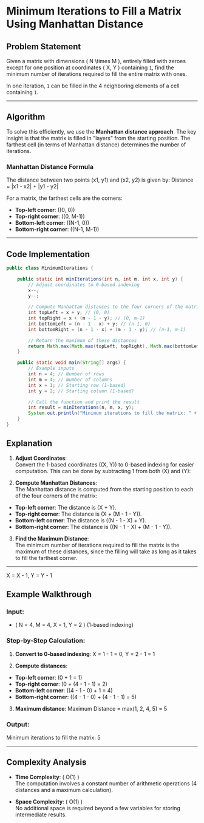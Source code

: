 # Minimum Iterations to Fill a Matrix Using Manhattan Distance

## Problem Statement

Given a matrix with dimensions \( N \times M \), entirely filled with zeroes except for one position at coordinates \( X, Y \) containing `1`, find the minimum number of iterations required to fill the entire matrix with ones.

In one iteration, `1` can be filled in the 4 neighboring elements of a cell containing `1`.

---

## Algorithm

To solve this efficiently, we use the **Manhattan distance approach**. The key insight is that the matrix is filled in "layers" from the starting position. The farthest cell (in terms of Manhattan distance) determines the number of iterations.

### Manhattan Distance Formula

The distance between two points (x1, y1) and (x2, y2) is given by:
Distance = |x1 - x2| + |y1 - y2|


For a matrix, the farthest cells are the corners:
- **Top-left corner**: \((0, 0)\)
- **Top-right corner**: \((0, M-1)\)
- **Bottom-left corner**: \((N-1, 0)\)
- **Bottom-right corner**: \((N-1, M-1)\)

---

## Code Implementation

```java
public class MinimumIterations {

    public static int minIterations(int n, int m, int x, int y) {
        // Adjust coordinates to 0-based indexing
        x--; 
        y--;

        // Compute Manhattan distances to the four corners of the matrix
        int topLeft = x + y; // (0, 0)
        int topRight = x + (m - 1 - y); // (0, m-1)
        int bottomLeft = (n - 1 - x) + y; // (n-1, 0)
        int bottomRight = (n - 1 - x) + (m - 1 - y); // (n-1, m-1)

        // Return the maximum of these distances
        return Math.max(Math.max(topLeft, topRight), Math.max(bottomLeft, bottomRight));
    }

    public static void main(String[] args) {
        // Example inputs
        int n = 4; // Number of rows
        int m = 4; // Number of columns
        int x = 1; // Starting row (1-based)
        int y = 2; // Starting column (1-based)

        // Call the function and print the result
        int result = minIterations(n, m, x, y);
        System.out.println("Minimum iterations to fill the matrix: " + result);
    }
}
```
## Explanation

1. **Adjust Coordinates**:  
   Convert the 1-based coordinates \((X, Y)\) to 0-based indexing for easier computation. This can be done by subtracting 1 from both \(X\) and \(Y\):


2. **Compute Manhattan Distances**:  
   The Manhattan distance is computed from the starting position to each of the four corners of the matrix:
- **Top-left corner**: The distance is \(X + Y\).
- **Top-right corner**: The distance is \(X + (M - 1 - Y)\).
- **Bottom-left corner**: The distance is \((N - 1 - X) + Y\).
- **Bottom-right corner**: The distance is \((N - 1 - X) + (M - 1 - Y)\).

3. **Find the Maximum Distance**:  
   The minimum number of iterations required to fill the matrix is the maximum of these distances, since the filling will take as long as it takes to fill the farthest corner.

---
X = X - 1, Y = Y - 1

## Example Walkthrough

### Input:
- \( N = 4, M = 4, X = 1, Y = 2 \) (1-based indexing)

### Step-by-Step Calculation:
1. **Convert to 0-based indexing**:
X = 1 - 1 = 0, Y = 2 - 1 = 1

2. **Compute distances**:
- **Top-left corner**: \(0 + 1 = 1\)
- **Top-right corner**: \(0 + (4 - 1 - 1) = 2\)
- **Bottom-left corner**: \((4 - 1 - 0) + 1 = 4\)
- **Bottom-right corner**: \((4 - 1 - 0) + (4 - 1 - 1) = 5\)

3. **Maximum distance**:
Maximum Distance = max(1, 2, 4, 5) = 5
### Output:
Minimum iterations to fill the matrix: 5

---

## Complexity Analysis

- **Time Complexity**: \( O(1) \)  
  The computation involves a constant number of arithmetic operations (4 distances and a maximum calculation).

- **Space Complexity**: \( O(1) \)  
  No additional space is required beyond a few variables for storing intermediate results.
